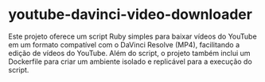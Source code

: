 # youtube-davinci-video-downloader
Este projeto oferece um script Ruby simples para baixar vídeos do YouTube em um formato compatível com o DaVinci Resolve (MP4), facilitando a edição de vídeos do YouTube. Além do script, o projeto também inclui um Dockerfile para criar um ambiente isolado e replicável para a execução do script.
